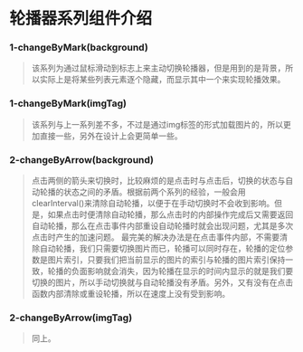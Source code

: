 # 轮播器系列组件介绍

### 1-changeByMark(background)
> 该系列为通过鼠标滑动到标志上来主动切换轮播器，但是用到的是背景，所以实际上是将某些列表元素逐个隐藏，而显示其中一个来实现轮播效果。

### 1-changeByMark(imgTag)
> 该系列与上一系列差不多，不过是通过img标签的形式加载图片的，所以更加直接一些，另外在设计上会更简单一些。

### 2-changeByArrow(background)
> 点击两侧的箭头来切换时，比较麻烦的是点击时与点击后，切换的状态与自动轮播的状态之间的矛盾。根据前两个系列的经验，一般会用clearInterval()来清除自动轮播，以便于在手动切换时不会收到影响。但是，如果点击时便清除自动轮播，那么点击时的内部操作完成后又需要返回自动轮播，那么在点击事件内部重设自动轮播时就会出现问题，尤其是多次点击时产生的加速问题。
> 最完美的解决办法是在点击事件内部，不需要清除自动轮播，我们只需要切换图片而已，轮播可以同时存在，轮播的定位参数是图片索引，只要我们把当前显示的图片的索引与轮播的图片索引保持一致，轮播的负面影响就会消失，因为轮播在显示的时间内显示的就是我们要切换的图片，所以手动切换就与自动轮播没有矛盾。另外，又有没有在点击函数内部清除或重设轮播，所以在速度上没有受到影响。

### 2-changeByArrow(imgTag)
> 同上。